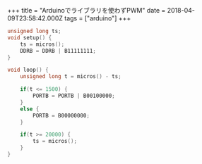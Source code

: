 +++
title = "Arduinoでライブラリを使わずPWM"
date = 2018-04-09T23:58:42.000Z
tags = ["arduino"]
+++

```c
unsigned long ts;
void setup() {
    ts = micros();
    DDRB = DDRB | B11111111;
}

void loop() {
    unsigned long t = micros() - ts;

    if(t <= 1500) {
        PORTB = PORTB | B00100000;
    }
    else {
        PORTB = B00000000;
    }

    if(t >= 20000) {
        ts = micros();
    }
}
```

